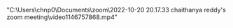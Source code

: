 "C:\Users\chnp0\Documents\zoom\2022-10-20 20.17.33 chaithanya reddy's zoom meeting\video1146757868.mp4"

